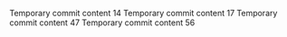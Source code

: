 Temporary commit content 14
Temporary commit content 17
Temporary commit content 47
Temporary commit content 56
